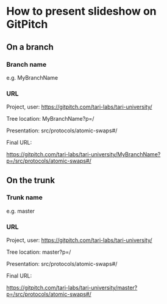 # How to present slideshow on GitPitch

## On a branch
### Branch name 
e.g. MyBranchName

### URL
Project, user:   https://gitpitch.com/tari-labs/tari-university/

Tree location:   MyBranchName?p=/

Presentation:    src/protocols/atomic-swaps#/

Final URL:

https://gitpitch.com/tari-labs/tari-university/MyBranchName?p=/src/protocols/atomic-swaps#/

## On the trunk
### Trunk name
e.g. master
### URL
Project, user:   https://gitpitch.com/tari-labs/tari-university/

Tree location:   master?p=/

Presentation:    src/protocols/atomic-swaps#/

Final URL:

https://gitpitch.com/tari-labs/tari-university/master?p=/src/protocols/atomic-swaps#/
